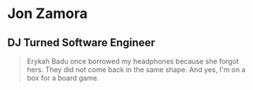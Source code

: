 # Jon Zamora

## DJ Turned Software Engineer

> Erykah Badu once borrowed my headphones because she forgot hers. They did not come back in the same shape. And yes, I'm on a box for a board game.
